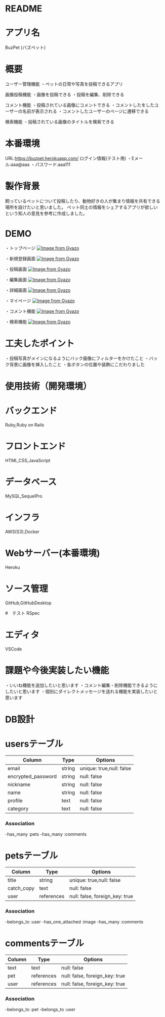# README
# アプリ名
 BuzPet  (バズペット)


# 概要
ユーザー管理機能
・ペットの日常や写真を投稿できるアプリ


画像投稿機能
・画像を投稿できる
・投稿を編集、削除できる

コメント機能
・投稿されている画像にコメントできる
・コメントしたをしたユーザーの名前が表示される
・コメントしたユーザーのページに遷移できる

検索機能
・投稿されている画像のタイトルを検索できる

# 本番環境
URL:https://buzpet.herokuapp.com/
ログイン情報(テスト用)
・Eメール:aaa@aaa
・パスワード:aaa111


# 製作背景
飼っているペットについて投稿したり、動物好きの人が集まり情報を共有できる場所を設けたいと思いました。
ペット同士の情報をシェアするアプリが欲しいという知人の意見を参考に作成しました。

# DEMO
・トップページ
[![Image from Gyazo](https://i.gyazo.com/d893da59eef37637f2ad9639087d3569.gif)](https://gyazo.com/d893da59eef37637f2ad9639087d3569)



・新規登録画面
[![Image from Gyazo](https://i.gyazo.com/cb7946151ec021701452ec84fc9fe41e.gif)](https://gyazo.com/cb7946151ec021701452ec84fc9fe41e)

・投稿画面
[![Image from Gyazo](https://i.gyazo.com/6be1b55a5a278c21eb2552724eb52b22.gif)](https://gyazo.com/6be1b55a5a278c21eb2552724eb52b22)


・編集画面
[![Image from Gyazo](https://i.gyazo.com/fbbfb7b801bab8da7a67e1568e7edf4e.gif)](https://gyazo.com/fbbfb7b801bab8da7a67e1568e7edf4e)


・詳細画面
[![Image from Gyazo](https://i.gyazo.com/39c9a2a7608dd2b02feec5fd389d349c.gif)](https://gyazo.com/39c9a2a7608dd2b02feec5fd389d349c)

・マイページ
[![Image from Gyazo](https://i.gyazo.com/bce19e84a3f34a8f82732d5e2e20860c.gif)](https://gyazo.com/bce19e84a3f34a8f82732d5e2e20860c)

・コメント機能
[![Image from Gyazo](https://i.gyazo.com/878cc104dff89d1d0636d2d936d95e7b.gif)](https://gyazo.com/878cc104dff89d1d0636d2d936d95e7b)


・検索機能
[![Image from Gyazo](https://i.gyazo.com/bb1c3bf2c857878ee222c77f75a9fbc8.gif)](https://gyazo.com/bb1c3bf2c857878ee222c77f75a9fbc8)


# 工夫したポイント

・投稿写真がメインになるようにバック画像にフィルターをかけたこと
・バック背景に画像を挿入したこと
・各ボタンの位置や装飾にこだわりました

# 使用技術（開発環境）
# バックエンド
Ruby,Ruby on Rails

# フロントエンド
HTML,CSS,JavaScript

# データベース
MySQL,SequelPro

# インフラ
AWS(S3),Docker

# Webサーバー(本番環境)
Heroku



# ソース管理
GitHub,GitHubDesktop

#　テスト
RSpec

# エディタ
VSCode

# 課題や今後実装したい機能
・いいね機能を追加したいと思います
・コメント編集・削除機能できるようにしたいと思います
・個別にダイレクトメッセージを送れる機能を実装したいと思います



# DB設計  

# usersテーブル

| Column             | Type   | Options                   |
|-----------------   | ------ | ------------------------- |
| email              | string | unique: true,null: false  |
| encrypted_password | string | null: false               |
| nickname           | string | null: false               |
| name               | string | null: false               |
| profile            | text   | null: false               |
| category           | text   | null: false               |

### Association
-has_many :pets
-has_many :comments


# petsテーブル

| Column             | Type       | Options                        |
|-----------------   | ---------- | ------------------------------ |
| title              | string     | unique: true,null: false       |
| catch_copy         | text       | null: false                    |
| user               | references | null: false, foreign_key: true |

### Association
-belongs_to :user
-has_one_attached :image
-has_many :comments


# commentsテーブル
| Column             | Type       | Options                        |
|-----------------   | ---------- | ------------------------------ |
| text               | text       | null: false                    |
| pet                | references | null: false, foreign_key: true |                    |
| user               | references | null: false, foreign_key: true |

### Association
-belongs_to :pet
-belongs_to :user


